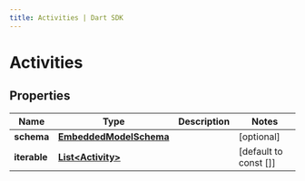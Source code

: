 ```yaml
---
title: Activities | Dart SDK
---
```


# Activities

## Properties
Name | Type | Description | Notes
------------ | ------------- | ------------- | -------------
**schema** | [**EmbeddedModelSchema**](EmbeddedModelSchema) |  | [optional] 
**iterable** | [**List\<Activity\>**](Activity) |  | [default to const []]


